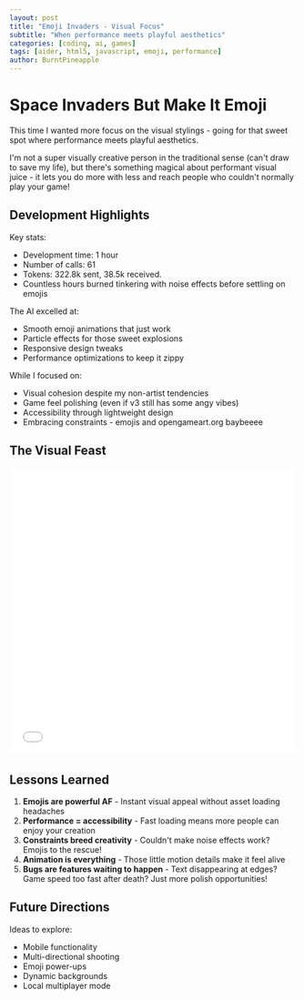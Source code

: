 ```yaml
---
layout: post
title: "Emoji Invaders - Visual Focus"
subtitle: "When performance meets playful aesthetics"
categories: [coding, ai, games]
tags: [aider, html5, javascript, emoji, performance] 
author: BurntPineapple
---
```


# Space Invaders But Make It Emoji

This time I wanted more focus on the visual stylings - going for that sweet spot where performance meets playful aesthetics. 

I'm not a super visually creative person in the traditional sense (can't draw to save my life), but there's something magical about performant visual juice - it lets you do more with less and reach people who couldn't normally play your game!

## Development Highlights

Key stats:
- Development time: 1 hour
- Number of calls: 61
- Tokens: 322.8k sent, 38.5k received.
- Countless hours burned tinkering with noise effects before settling on emojis

The AI excelled at:
- Smooth emoji animations that just work
- Particle effects for those sweet explosions
- Responsive design tweaks
- Performance optimizations to keep it zippy

While I focused on:
- Visual cohesion despite my non-artist tendencies
- Game feel polishing (even if v3 still has some angy vibes)
- Accessibility through lightweight design
- Embracing constraints - emojis and opengameart.org baybeeee

## The Visual Feast

<div class="responsive-game-container">
  <iframe src="/assets/games/emoji-invaders/emoji-invaders.html" 
          style="position:absolute; top:0; left:0; width:100%; height:100%; border:none; overflow:hidden;"
          tabindex="0">
  </iframe>
</div>

<script>
document.querySelector('.responsive-game-container iframe').addEventListener('keydown', function(e) {
    if([37, 38, 39, 40].indexOf(e.keyCode) > -1) {
        e.preventDefault();
    }
});
</script>

<style>
.responsive-game-container {
  position: relative;
  width: 100%;
  padding-bottom: 100%; /* 1:1 aspect ratio for this game */
  height: 0;
  overflow: hidden;
  margin-bottom: 2rem;
}
</style>

## Lessons Learned

1. **Emojis are powerful AF** - Instant visual appeal without asset loading headaches
2. **Performance = accessibility** - Fast loading means more people can enjoy your creation
3. **Constraints breed creativity** - Couldn't make noise effects work? Emojis to the rescue!
4. **Animation is everything** - Those little motion details make it feel alive
5. **Bugs are features waiting to happen** - Text disappearing at edges? Game speed too fast after death? Just more polish opportunities!

## Future Directions

Ideas to explore:
- Mobile functionality 
- Multi-directional shooting
- Emoji power-ups
- Dynamic backgrounds
- Local multiplayer mode


